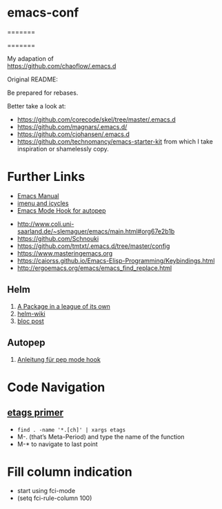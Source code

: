# emacs-conf
=======

=======

My adapation of  
https://github.com/chaoflow/.emacs.d

Original README: 

Be prepared for rebases.

Better take a look at:

- https://github.com/corecode/skel/tree/master/.emacs.d
- https://github.com/magnars/.emacs.d/
- https://github.com/cjohansen/.emacs.d
- https://github.com/technomancy/emacs-starter-kit
from which I take inspiration or shamelessly copy.

# Further Links
* [Emacs Manual](https://www.gnu.org/software/emacs/manual/html_node/emacs/index.html#Top)
* [imenu and icycles](https://www.emacswiki.org/emacs/ImenuMode#toc3)
* [Emacs Mode Hook for autopep](http://avilpage.com/2015/05/automatically-pep8-your-python-code.html)

- http://www.coli.uni-saarland.de/~slemaguer/emacs/main.html#org67e2b1b
- https://github.com/Schnouki
- https://github.com/tmtxt/.emacs.d/tree/master/config
- https://www.masteringemacs.org
- https://caiorss.github.io/Emacs-Elisp-Programming/Keybindings.html
- http://ergoemacs.org/emacs/emacs_find_replace.html

## Helm
1. [A Package in a league of its own](https://tuhdo.github.io/helm-intro.html)
2. [helm-wiki](https://github.com/emacs-helm/helm/wiki)
3. [bloc post](http://thescratchcastle.com/posts/emacs-and-helm.html)


## Autopep
1. [Anleitung für pep mode hook](https://avilpage.com/2015/05/automatically-pep8-your-python-code.html)

# Code Navigation

## [etags primer](https://www.coverfire.com/archives/2004/06/24/emacs-source-code-navigation/)

* `find . -name '*.[ch]' | xargs etags`
* M-. (that’s Meta-Period) and type the name of the function
* M-* to navigate to last point


# Fill column indication

* start using fci-mode
* (setq fci-rule-column 100)
